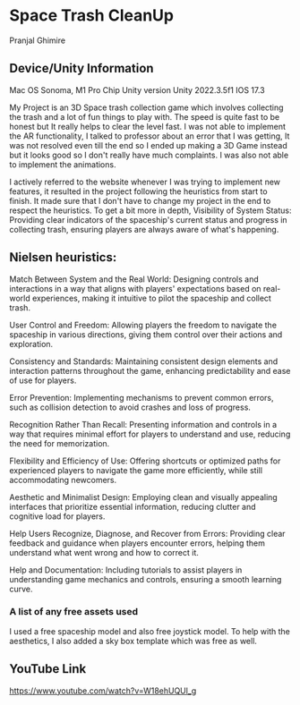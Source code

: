 # Space Trash CleanUp
Pranjal Ghimire

## Device/Unity Information
Mac OS Sonoma, M1 Pro Chip
Unity version
Unity 2022.3.5f1
IOS 17.3

My Project is an 3D Space trash collection game which involves collecting the trash and a lot of fun things to play with. The speed is quite fast to be honest but It really helps to clear the level fast.
I was not able to implement the AR functionality, I talked to professor about an error that I was getting, It was not resolved even till the end so I ended up making a 3D Game instead but it looks good so I don't really have much complaints. I was also not able to implement the animations. 

I actively referred to the website whenever I was trying to implement new features, it resulted in the project following the heuristics from start to finish. It made sure that I don't have to change my project in the end to respect the heuristics. To get a bit more in depth, 
Visibility of System Status: Providing clear indicators of the spaceship's current status and progress in collecting trash, ensuring players are always aware of what's happening.

## Nielsen heuristics:
Match Between System and the Real World: Designing controls and interactions in a way that aligns with players' expectations based on real-world experiences, making it intuitive to pilot the spaceship and collect trash.

User Control and Freedom: Allowing players the freedom to navigate the spaceship in various directions, giving them control over their actions and exploration.

Consistency and Standards: Maintaining consistent design elements and interaction patterns throughout the game, enhancing predictability and ease of use for players.

Error Prevention: Implementing mechanisms to prevent common errors, such as collision detection to avoid crashes and loss of progress.

Recognition Rather Than Recall: Presenting information and controls in a way that requires minimal effort for players to understand and use, reducing the need for memorization.

Flexibility and Efficiency of Use: Offering shortcuts or optimized paths for experienced players to navigate the game more efficiently, while still accommodating newcomers.

Aesthetic and Minimalist Design: Employing clean and visually appealing interfaces that prioritize essential information, reducing clutter and cognitive load for players.

Help Users Recognize, Diagnose, and Recover from Errors: Providing clear feedback and guidance when players encounter errors, helping them understand what went wrong and how to correct it.

Help and Documentation: Including tutorials to assist players in understanding game mechanics and controls, ensuring a smooth learning curve.


### A list of any free assets used
I used a free spaceship model and also free joystick model. To help with the aesthetics, I also added a sky box template which was free as well. 

## YouTube Link
https://www.youtube.com/watch?v=W18ehUQUl_g
